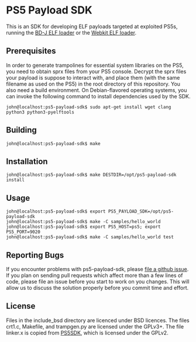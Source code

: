 # PS5 Payload SDK
This is an SDK for developing ELF payloads targeted at exploited PS5s, running
the [BD-J ELF loader][bjd-elf] or the [Webkit ELF loader][webkit-elf].

## Prerequisites
In order to generate trampolines for essential system libraries on the PS5, you
need to obtain sprx files from your PS5 console. Decrypt the sprx files your
payload is suppose to interact with, and place them (with the same filename as
used on the PS5) in the root directory of this repository. You also need a build
environment. On Debian-flavored operating systems, you can invoke the following
command to install dependencies used by the SDK.
```console
john@localhost:ps5-payload-sdk$ sudo apt-get install wget clang python3 python3-pyelftools
```

## Building
```console
john@localhost:ps5-payload-sdk$ make
```

## Installation
```console
john@localhost:ps5-payload-sdk$ make DESTDIR=/opt/ps5-payload-sdk install
```

## Usage
```console
john@localhost:ps5-payload-sdk$ export PS5_PAYLOAD_SDK=/opt/ps5-payload-sdk
john@localhost:ps5-payload-sdk$ make -C samples/hello_world
john@localhost:ps5-payload-sdk$ export PS5_HOST=ps5; export PS5_PORT=9020
john@localhost:ps5-payload-sdk$ make -C samples/hello_world test
```

## Reporting Bugs
If you encounter problems with ps5-payload-sdk, please [file a github issue][issues].
If you plan on sending pull requests which affect more than a few lines of code,
please file an issue before you start to work on you changes. This will allow us
to discuss the solution properly before you commit time and effort.

## License
Files in the include_bsd directory are licenced under BSD licences. The files
crt1.c, Makefile, and trampgen.py are licensed under the GPLv3+. The file
linker.x is copied from [PS5SDK][PS5SDK], which is licensed under the GPLv2.

[issues]: https://github.com/john-tornblom/ps5-payload-sdk/issues/new
[bjd-elf]: https://github.com/john-tornblom/bdj-sdk/tree/master/samples/ps5-elf-loader
[webkit-elf]: https://github.com/Cryptogenic/PS5-IPV6-Kernel-Exploit
[PS5SDK]: https://github.com/PS5Dev/PS5SDK
